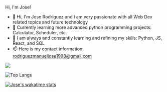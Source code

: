 Hi, I'm Jose!


- 🔭 Hi, I'm Jose Rodriguez and I am very passionate with all Web Dev related topics and future technology
- 🌱 Currently learning more advanced python programming projects: Calculator, Scheduler, etc.
- 🤔 I am always and constantly learning and refining my skills: Python, JS, React, and SQL 
- 📫 Here is my contact information: rodriguezmanueljose1998@gmail.com


<a href="https://github.com/Jose-Rodriguez-22/github-readme-stats">
  <img align="center" src="https://github-readme-stats.vercel.app/api?username=Jose-Rodriguez-22&show_icons=true&theme=synthwave" />
</a>

![Top Langs](https://github-readme-stats.vercel.app/api/top-langs/?username=Jose-Rodriguez-22&theme=synthwave&layout=compact)

[![Jose's wakatime stats](https://github-readme-stats.vercel.app/api/wakatime?username=Jose-Rodriguez-22)](https://github.com/Jose-Rodriguez-22/github-readme-stats)
